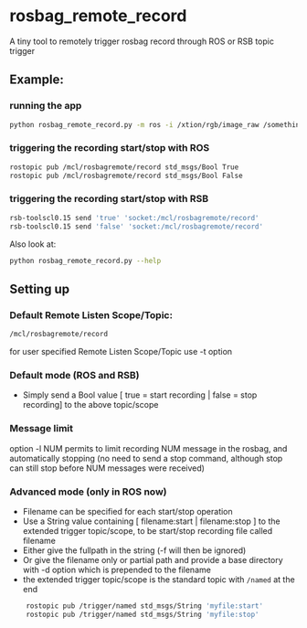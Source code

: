 # rosbag_remote_record

A tiny tool to remotely trigger rosbag record through ROS or RSB topic trigger

## Example:

### running the app
```bash
python rosbag_remote_record.py -m ros -i /xtion/rgb/image_raw /something/else /another/topic -f testfile
```

### triggering the recording start/stop with ROS

```bash
rostopic pub /mcl/rosbagremote/record std_msgs/Bool True
rostopic pub /mcl/rosbagremote/record std_msgs/Bool False
```

### triggering the recording start/stop with RSB

```bash
rsb-toolscl0.15 send 'true' 'socket:/mcl/rosbagremote/record'
rsb-toolscl0.15 send 'false' 'socket:/mcl/rosbagremote/record'
```

Also look at:


```bash
python rosbag_remote_record.py --help
```


## Setting up

### Default Remote Listen Scope/Topic:

```bash
/mcl/rosbagremote/record
```

for user specified Remote Listen Scope/Topic use -t option

### Default mode (ROS and RSB)

  * Simply send a Bool value [ true = start recording | false = stop recording] to the above topic/scope

### Message limit

option -l NUM permits to limit recording NUM message in the rosbag, and automatically stopping (no need to send a stop command, although stop can still stop before NUM messages were received)

### Advanced mode (only in ROS now)

  * Filename can be specified for each start/stop operation
  * Use a String value containing [ filename:start | filename:stop ] to the extended trigger topic/scope, to be start/stop recording file called filename
  * Either give the fullpath in the string (-f will then be ignored)
  * Or give the filename only or partial path and provide a base directory with -d option which is prepended to the filename
  * the extended trigger topic/scope is the standard topic with ```/named``` at the end

```bash
    rostopic pub /trigger/named std_msgs/String 'myfile:start'
    rostopic pub /trigger/named std_msgs/String 'myfile:stop'
```

